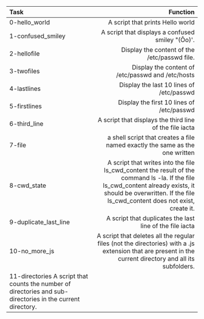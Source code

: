 | Task	|	Function	|
| :-----|	---------------:|
| 0-hello_world|	A script that prints Hello world	|
| 1-confused_smiley|	A  script that displays a confused smiley "(Ôo)'.	|
| 2-hellofile|	Display the content of the /etc/passwd file.	|
| 3-twofiles|	Display the content of /etc/passwd and /etc/hosts	|
| 4-lastlines|	Display the last 10 lines of /etc/passwd	|
| 5-firstlines|	Display the first 10 lines of /etc/passwd	|
| 6-third_line|	A script that displays the third line of the file iacta	|
| 7-file|	a shell script that creates a file named exactly the same as the one written	|
| 8-cwd_state|	A script that writes into the file ls_cwd_content the result of the command ls -la. If the file ls_cwd_content already exists, it should be overwritten. If the file ls_cwd_content does not exist, create it.	|
| 9-duplicate_last_line|	A script that duplicates the last line of the file iacta	|
| 10-no_more_js|	A script that deletes all the regular files (not the directories) with a .js extension that are present in the current directory and all its subfolders.	|
| 11-directories	A script that counts the number of directories and sub-directories in the current directory.	|

